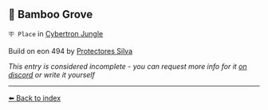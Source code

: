 ## 🎋 Bamboo Grove

`🪧 Place` in [Cybertron Jungle](https://zeithalt.github.io/r/cybertron_jungle.html)

Build on eon 494 by [Protectores Silva](https://zeithalt.github.io/r/protectores_silva.html)

_This entry is considered incomplete - you can request more info for it [on discord](<https://discord.com/channels/562910943848169472/1173922660489633802>) or write it yourself_


----------
[⬅️ Back to index](/index.md#9640_s)